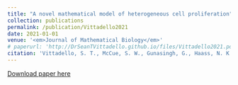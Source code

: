 ```yaml
---
title: "A novel mathematical model of heterogeneous cell proliferation"
collection: publications
permalink: /publication/Vittadello2021
date: 2021-01-01
venue: '<em>Journal of Mathematical Biology</em>'
# paperurl: 'http://DrSeanTVittadello.github.io/files/Vittadello2021.pdf'
citation: 'Vittadello, S. T., McCue, S. W., Gunasingh, G., Haass, N. K., and Simpson, M. J. A novel mathematical model of heterogeneous cell proliferation. <em>Journal of Mathematical Biology</em>, 2021, <strong>82<strong>, 34.'
---
```

[Download paper here](http://DrSeanTVittadello.github.io/files/Vittadello2021.pdf)
